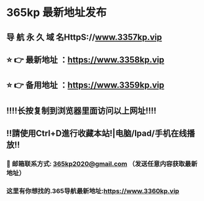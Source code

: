 # 365kp 最新地址发布 
## 导 航 永 久 域 名HttpS://www.3357kp.vip
## ⭐️ 👉 最新地址 ：https://www.3358kp.vip
## ⭐️ 👉 备用地址 ：https://www.3359kp.vip
## ‼️‼️长按复制到浏览器里面访问以上网址‼️‼️
## ‼️請使用Ctrl+D進行收藏本站!|电脑/Ipad/手机在线播放‼️
### 📧 邮箱联系方式: 365kp2020@gmail.com （发送任意内容获取最新地址）
### 这里有你想找的.365导航最新地址:https://www.3360kp.vip
